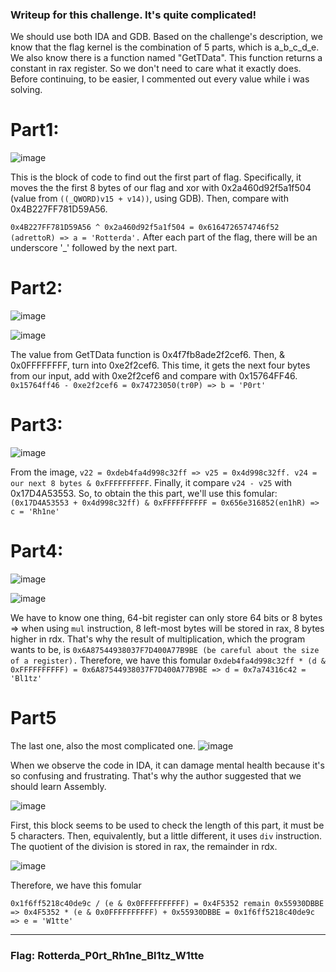 ### Writeup for this challenge. It's quite complicated! 
We should use both IDA and GDB. 
Based on the challenge's description, we know that the flag kernel is the combination of 5 parts, which is a_b_c_d_e. We also know there is a function named "GetTData". This function returns a constant in rax register. So we don't need to care what it exactly does.
Before continuing, to be easier, I commented out every value while i was solving.
# Part1:
![image](https://github.com/user-attachments/assets/a381e4f9-9fe5-4969-8a5d-3990fffdcb2e)


This is the block of code to find out the first part of flag. Specifically, it moves the the first 8 bytes of our flag and xor with 0x2a460d92f5a1f504 (value from ``` ((_QWORD)v15 + v14)) ```, using GDB). Then, compare with 0x4B227FF781D59A56.

``` 0x4B227FF781D59A56 ^ 0x2a460d92f5a1f504 = 0x6164726574746f52 (adrettoR) => a = 'Rotterda'. ```
After each part of the flag, there will be an underscore '_' followed by the next part.

# Part2:

![image](https://github.com/user-attachments/assets/c7a8fa23-0818-4221-9e51-aa45c992113d)

![image](https://github.com/user-attachments/assets/fdb5e5da-f6d9-4001-9797-f6fe99375dff)

The value from GetTData function is 0x4f7fb8ade2f2cef6. Then, & 0x0FFFFFFFF, turn into 0xe2f2cef6.
This time, it gets the next four bytes from our input, add with 0xe2f2cef6 and compare with 0x15764FF46.
``` 0x15764ff46 - 0xe2f2cef6 = 0x74723050(tr0P) => b = 'P0rt' ```  

# Part3:
![image](https://github.com/user-attachments/assets/72092b5b-35b3-4dc3-93c5-b437833b55a9)

From the image, ``` v22 = 0xdeb4fa4d998c32ff => v25 = 0x4d998c32ff. v24 = our next 8 bytes & 0xFFFFFFFFFF ```. Finally, it compare ``` v24 - v25 ``` with 0x17D4A53553.
So, to obtain the this part, we'll use this fomular: ``` (0x17D4A53553 + 0x4d998c32ff) & 0xFFFFFFFFFF = 0x656e316852(en1hR) => c = 'Rh1ne' ```

# Part4:
![image](https://github.com/user-attachments/assets/25df0c4d-482c-47f5-8c87-2a20b8e98030)
 
![image](https://github.com/user-attachments/assets/bbb581a7-aed5-4bf6-b91a-9ced6112d137)

We have to know one thing, 64-bit register can only store 64 bits or 8 bytes => when using ``` mul ``` instruction, 8 left-most bytes will be stored in rax, 8 bytes higher in rdx. That's why the result of multiplication, which the program wants to be, is ``` 0x6A87544938037F7D400A77B9BE (be careful about the size of a register). ``` Therefore, we have this fomular ``` 0xdeb4fa4d998c32ff * (d & 0xFFFFFFFFFF) = 0x6A87544938037F7D400A77B9BE => d = 0x7a74316c42 = 'Bl1tz'  ```

# Part5
The last one, also the most complicated one.
![image](https://github.com/user-attachments/assets/fa873817-65ab-4725-87ed-6530312e0846)

When we observe the code in IDA, it can damage mental health because it's so confusing and frustrating. That's why the author suggested that we should learn Assembly. 

![image](https://github.com/user-attachments/assets/c62385aa-41d9-4405-9c21-eaab577072fd)

First, this block seems to be used to check the length of this part, it must be 5 characters. Then, equivalently, but a little different, it uses ``` div ``` instruction. The quotient of the division is stored in rax, the remainder in rdx.

![image](https://github.com/user-attachments/assets/7543558a-6b7e-4bd7-a014-21386343bd9e)

Therefore, we have this fomular 
```
0x1f6ff5218c40de9c / (e & 0x0FFFFFFFFFF) = 0x4F5352 remain 0x55930DBBE	
=> 0x4F5352 * (e & 0x0FFFFFFFFFF) + 0x55930DBBE = 0x1f6ff5218c40de9c
=> e = 'W1tte'
```

----------------------------------------------------------------------------------------------------------------------------------
### Flag: Rotterda_P0rt_Rh1ne_Bl1tz_W1tte











